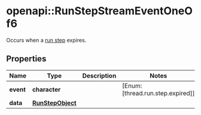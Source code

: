# openapi::RunStepStreamEventOneOf6

Occurs when a [run step](/docs/api-reference/runs/step-object) expires.

## Properties
Name | Type | Description | Notes
------------ | ------------- | ------------- | -------------
**event** | **character** |  | [Enum: [thread.run.step.expired]] 
**data** | [**RunStepObject**](RunStepObject.md) |  | 


